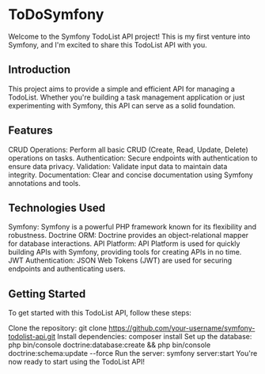 # ToDoSymfony

Welcome to the Symfony TodoList API project! This is my first venture into Symfony, and I'm excited to share this TodoList API with you.

## Introduction
This project aims to provide a simple and efficient API for managing a TodoList. Whether you're building a task management application or just experimenting with Symfony, this API can serve as a solid foundation.

## Features
CRUD Operations: Perform all basic CRUD (Create, Read, Update, Delete) operations on tasks.
Authentication: Secure endpoints with authentication to ensure data privacy.
Validation: Validate input data to maintain data integrity.
Documentation: Clear and concise documentation using Symfony annotations and tools.

## Technologies Used
Symfony: Symfony is a powerful PHP framework known for its flexibility and robustness.
Doctrine ORM: Doctrine provides an object-relational mapper for database interactions.
API Platform: API Platform is used for quickly building APIs with Symfony, providing tools for creating APIs in no time.
JWT Authentication: JSON Web Tokens (JWT) are used for securing endpoints and authenticating users.

## Getting Started
To get started with this TodoList API, follow these steps:

Clone the repository: git clone https://github.com/your-username/symfony-todolist-api.git
Install dependencies: composer install
Set up the database: php bin/console doctrine:database:create && php bin/console doctrine:schema:update --force
Run the server: symfony server:start
You're now ready to start using the TodoList API!
